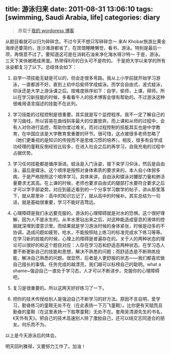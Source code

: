 title: 游泳归来
date: 2011-08-31 13:06:10
tags: [swimming, Saudi Arabia, life] 
categories: diary
---
> 原载于[我的 wordpress 博客](https://daweimhuang.wordpress.com/)

从题目看就可以归为碎碎念。不过今天不想只写碎碎念～
来Al Khobar旅游比黄金海岸还要简约，连沙滩游都省了，在宾馆睡睡懒觉，看书，游泳。特别是最后一项，再惬意不过了。要知道这可是在消耗石油来净化海水得沙特～
于是，游泳。三天下来快被晒成黑蛋。热带得8月的日头可不是吹的。
于是把大学以来学的所有泳姿都复习了以下。总结体会如下：

1. 自学一项技能无疑是可以的，但会走很多弯路。我从上小学前就开始学习游泳，一直都游不好。直到上初中后偷师学成蛙泳。而学会自由式，波式蛙泳，仰泳还是大学上游泳课之后。按难度排序如下：自学，偷师，上课，拜师。所以在学习新技能的时候，多看看牛人的技术博客会很有帮助的。不过游泳这种很难用语言描述的技能不在此列。

2. 学习技能的过程控制是很重要。其实就是写个监控程序。我不一定了解自己的学习曲线，所以容易在曲线斜率最大的位置放弃。而上课和从师的过程中，会有人对你进行监控，帮助你度过难关。而对过程控制的技能其实也是中学教育，在中国应该是大学教育里重要的环节。很可惜，这点被很多老师忽略了（她们更重视的是知识的传授而不是思维习惯的培养）。相反，很多有自学成功经理的童鞋反倒经验比较多，在进入社会之后的再学习，自我充电的过程中占据优势。

3. 学习任何技能都是循序渐进。蛙泳是入门泳姿，接下来学习仰泳，然后是自由泳，最后是蝶泳。这个顺序是按照对身体素质的要求来的。本人自小体弱多病，于是严格按照这个顺序学习。具体来讲，自由泳和蝶泳对腰部力量和肺活量要求尤其高。在上课的时候，老师也要求自由式的腿部打水要符合要求之后才可以学手部姿势。对应到最近看到的一个分享学习数学的帖子，讲从那里落下，就从那里补：高中的知识忘记了，就从高中的时候补。其实总结为一句话，就是基础很重要，学习不能好高骛远。

4. 心理障碍是我们永远要克服的。游泳的心理障碍就是对水的恐惧。这个很好理解，因为人不是水生的。从羊水里钻出来之后，对这种能造成窒息的液体的控掘就深埋到潜意识里。而结果就是学习游泳时候的身体紧张，时候是动多的不协调，造成问题如疲劳，呛水，不能按照陆上练习的标准完成水下练习等等。在学习新的技能的时候，心理上的障碍是普遍存在的。关于人的两种状态的理论可以很好的和这个题目对应：人存在学习态和舒适态两种状态。在学习态人要不断更新自己的技能和思想，解决不熟悉的问题；而舒适态是不断熟练技能，解决自己熟悉的问题。很显然，后者是人更舒服的状态——我们都喜欢做自己擅长的事情。任务完成的越漂亮，我们越可以标榜自己的聪明。what a shame~强迫自己一直处于学习态，人才可以不断进步。克服你的心理障碍吧。

5. 复习是很重要的。所以这两天好好练习了一下。

6. 把你的技术传授给别人是强迫自己不断学习的好方法。原因不言自明，爱学习，勤奋练习的童鞋无处不在（在此表扬一下万飞童鞋）。比你更有天赋而且勤奋的童鞋（在这里表扬一下胜寒童鞋）无处不在。套用吴清源先生的书名，《天外有天》。把自己的技术高速别人除了激励自己，还可以结交志同道合的朋友。何乐而不为。

以上是今天游泳后的体会。

明天回利雅得，又要努力工作了。加油！
